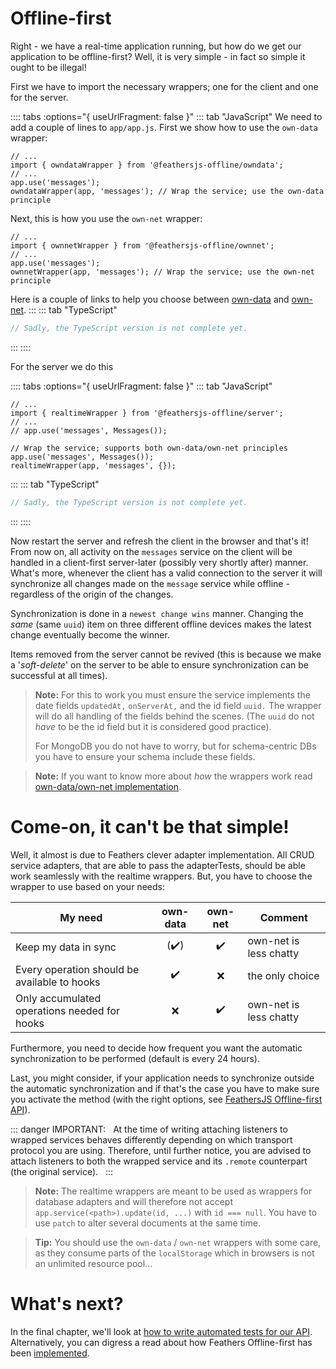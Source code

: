 # Offline-first
Right - we have a real-time application running, but how do we get our application to be offline-first? Well, it is very simple - in fact so simple it ought to be illegal!

First we have to import the necessary wrappers; one for the client and one for the server.

:::: tabs :options="{ useUrlFragment: false }"
::: tab "JavaScript"
We need to add a couple of lines to `app/app.js`. First we show how to use the `own-data` wrapper:
``` js{2,5}
// ...
import { owndataWrapper } from '@feathersjs-offline/owndata';
// ...
app.use('messages');
owndataWrapper(app, 'messages'); // Wrap the service; use the own-data principle
```
Next, this is how you use the `own-net` wrapper:
``` js{2,5}
// ...
import { ownnetWrapper } from '@feathersjs-offline/ownnet';
// ...
app.use('messages');
ownnetWrapper(app, 'messages'); // Wrap the service; use the own-net principle
```
Here is a couple of links to help you choose between [own-data](#come-on-it-can-t-be-that-simple) and [own-net](#come-on-it-can-t-be-that-simple).
:::
::: tab "TypeScript"
``` js
// Sadly, the TypeScript version is not complete yet.
```
:::
::::

For the server we do this

:::: tabs :options="{ useUrlFragment: false }"
::: tab "JavaScript"
``` js{2,8}
// ...
import { realtimeWrapper } from '@feathersjs-offline/server';
// ...
// app.use('messages', Messages());

// Wrap the service; supports both own-data/own-net principles
app.use('messages', Messages());
realtimeWrapper(app, 'messages', {});
```
:::
::: tab "TypeScript"
```js
// Sadly, the TypeScript version is not complete yet.
```
:::
::::

Now restart the server and refresh the client in the browser and that's it! From now on, all activity on the `messages` service on the client will be handled in a client-first server-later (possibly very shortly after) manner. What's more, whenever the client has a valid connection to the server it will synchronize all changes made on the `message` service while offline - regardless of the origin of the changes.

Synchronization is done in a `newest change wins` manner. Changing the _same_ (same `uuid`) item on three different offline devices makes the latest change eventually become the winner.

Items removed from the server cannot be revived (this is because we make a '_soft-delete_' on the server to be able to ensure synchronization can be successful at all times).

> __Note:__ For this to work you must ensure the service implements the date fields `updatedAt,` `onServerAt,` and the id field `uuid.` The wrapper will do all handling of the fields behind the scenes. (The `uuid` do not _have_ to be the id field but it is considered good practice).
> 
> For MongoDB you do not have to worry, but for schema-centric DBs you have to ensure your schema include these fields.

> __Note:__ If you want to know more about _how_ the wrappers work read [own-data/own-net implementation](./implementation.md).


# Come-on, it can't be that simple!
Well, it almost is due to Feathers clever adapter implementation. All CRUD service adapters, that are able to pass the adapterTests, should be able work seamlessly with the realtime wrappers. But, you have to choose the wrapper to use based on your needs:

My need	| own-data | own-net |Comment
| --- | :---: | :---: | --- |
Keep my data in sync | (:heavy_check_mark:) | :heavy_check_mark: | own-net is less chatty
Every operation should be available to hooks | :heavy_check_mark: | :x:  | the only choice
Only accumulated operations needed for hooks | :x: | :heavy_check_mark: | own-net is less chatty

Furthermore, you need to decide how frequent you want the automatic synchronization to be performed (default is every 24 hours).

Last, you might consider, if your application needs to synchronize outside the automatic synchronization and if that's the case you have to make sure you activate the method (with the right options, see [FeathersJS Offline-first API](../../api/offline-api.md)).

::: danger IMPORTANT: &nbsp;&nbsp;At the time of writing attaching listeners to wrapped services behaves differently depending on which transport protocol you are using. Therefore, until further notice, you are advised to attach listeners to both the wrapped service and its `.remote` counterpart (the original service).
&nbsp;
:::

> **Note:** The realtime wrappers are meant to be used as wrappers for database adapters and will therefore not accept `app.service(<path>).update(id, ...)` with `id === null`. You have to use `patch` to alter several documents at the same time.

> **Tip:** You should use the `own-data` / `own-net` wrappers with some care, as they consume parts of the `localStorage` which in browsers is not an unlimited resource pool...


# What's next?

In the final chapter, we'll look at [how to write automated tests for our API](./testing.md). Alternatively, you can digress a read about how Feathers Offline-first has been [implemented](./implementation.md).
